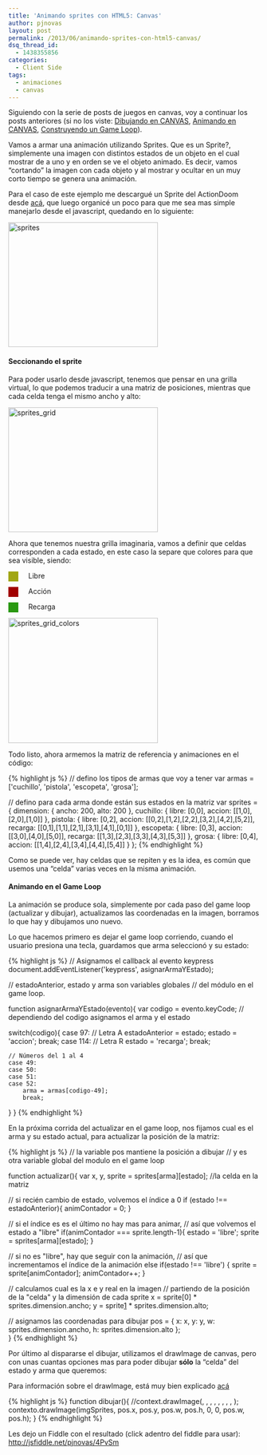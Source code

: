 ```yaml
---
title: 'Animando sprites con HTML5: Canvas'
author: pjnovas
layout: post
permalink: /2013/06/animando-sprites-con-html5-canvas/
dsq_thread_id:
  - 1438355856
categories:
  - Client Side
tags:
  - animaciones
  - canvas
---
```

Siguiendo con la serie de posts de juegos en canvas, voy a continuar los posts anteriores (si no los viste: [Dibujando en CANVAS][1], [Animando en CANVAS][2], [Construyendo un Game Loop][3]).

Vamos a armar una animación utilizando Sprites. Que es un Sprite?, simplemente una imagen con distintos estados de un objeto en el cual mostrar de a uno y en orden se ve el objeto animado. Es decir, vamos &#8220;cortando&#8221; la imagen con cada objeto y al mostrar y ocultar en un muy corto tiempo se genera una animación.

Para el caso de este ejemplo me descargué un Sprite del ActionDoom desde [acá][4], que luego organicé un poco para que me sea mas simple manejarlo desde el javascript, quedando en lo siguiente:

[<img src="http://fernetjs.com/wp-content/uploads/2013/06/sprites-300x250.png" alt="sprites" width="300" height="250" class="size-medium wp-image-3688" />][5]

#### Seccionando el sprite

Para poder usarlo desde javascript, tenemos que pensar en una grilla virtual, lo que podemos traducir a una matriz de posiciones, mientras que cada celda tenga el mismo ancho y alto:

[<img src="http://fernetjs.com/wp-content/uploads/2013/06/sprites_grid1-300x250.png" alt="sprites_grid" width="300" height="250" class="size-medium wp-image-3700" />][6]

Ahora que tenemos nuestra grilla imaginaria, vamos a definir que celdas corresponden a cada estado, en este caso la separe que colores para que sea visible, siendo:

<div style="width:20px; height:20px; background:#a1a615; float: left; margin: 0 20px 0 0">
</div>

Libre

<div style="width:20px; height:20px; background:#a10000; float: left; margin: 0 20px 0 0">
</div>

Acción

<div style="width:20px; height:20px; background:#2a9811; float: left; margin: 0 20px 0 0">
</div>

Recarga

[<img src="http://fernetjs.com/wp-content/uploads/2013/06/sprites_grid_colors1-300x251.png" alt="sprites_grid_colors" width="300" height="251" class="size-medium wp-image-3709" />][7]

Todo listo, ahora armemos la matriz de referencia y animaciones en el código:

{% highlight js %}
// defino los tipos de armas que voy a tener
var armas = ['cuchillo', 'pistola', 'escopeta', 'grosa'];

// defino para cada arma donde están sus estados en la matriz
var sprites = {
    dimension: {
        ancho: 200,
        alto: 200
    },
    cuchillo: {
        libre: [0,0],
        accion: [[1,0],[2,0],[1,0]]
    },
    pistola: {
        libre: [0,2],
        accion: [[0,2],[1,2],[2,2],[3,2],[4,2],[5,2]],
        recarga: [[0,1],[1,1],[2,1],[3,1],[4,1],[0,1]]
    },
    escopeta: {
        libre: [0,3],
        accion: [[3,0],[4,0],[5,0]],
        recarga: [[1,3],[2,3],[3,3],[4,3],[5,3]]
    },
    grosa: {
        libre: [0,4],
        accion: [[1,4],[2,4],[3,4],[4,4],[5,4]]
    }
};
 {% endhighlight %}

Como se puede ver, hay celdas que se repiten y es la idea, es común que usemos una &#8220;celda&#8221; varias veces en la misma animación.

#### Animando en el Game Loop

La animación se produce sola, simplemente por cada paso del game loop (actualizar y dibujar), actualizamos las coordenadas en la imagen, borramos lo que hay y dibujamos uno nuevo.

Lo que hacemos primero es dejar el game loop corriendo, cuando el usuario presiona una tecla, guardamos que arma seleccionó y su estado:

{% highlight js %}
// Asignamos el callback al evento keypress
document.addEventListener('keypress', asignarArmaYEstado);

// estadoAnterior, estado y arma son variables globales 
// del módulo en el game loop.

function asignarArmaYEstado(evento){
  var codigo = evento.keyCode;
  // dependiendo del codigo asignamos el arma y el estado

  switch(codigo){
    case 97: // Letra A
        estadoAnterior = estado;
        estado = 'accion';
        break;
    case 114: // Letra R
        estado = 'recarga';
        break;

    // Números del 1 al 4
    case 49:
    case 50:
    case 51:
    case 52:
        arma = armas[codigo-49]; 
        break;
  }
}
 {% endhighlight %}

En la próxima corrida del actualizar en el game loop, nos fijamos cual es el arma y su estado actual, para actualizar la posición de la matriz:

{% highlight js %}
// la variable pos mantiene la posición a dibujar
// y es otra variable global del modulo en el game loop

function actualizar(){
  var x, y,
    sprite = sprites[arma][estado]; //la celda en la matriz

  // si recién cambio de estado, volvemos el índice a 0
  if (estado !== estadoAnterior){
    animContador = 0;
  }
  
  // si el índice es es el último no hay mas para animar,
  // así que volvemos el estado a "libre"
  if(animContador === sprite.length-1){
    estado = 'libre';
    sprite = sprites[arma][estado];
  }

  // si no es "libre", hay que seguir con la animación,
  // así que incrementamos el índice de la animación
  else if(estado !== 'libre') {
    sprite =  sprite[animContador];
    animContador++;
  }
  
  // calculamos cual es la x e y real en la imagen
  // partiendo de la posición de la "celda" y la dimensión de cada sprite
  x = sprite[0] * sprites.dimension.ancho;
  y = sprite[1] * sprites.dimension.alto;
  
  // asignamos las coordenadas para dibujar
  pos = {
    x: x,
    y: y,
    w: sprites.dimension.ancho,
    h: sprites.dimension.alto
  };   
}
 {% endhighlight %}

Por último al dispararse el dibujar, utilizamos el drawImage de canvas, pero con unas cuantas opciones mas para poder dibujar **sólo** la &#8220;celda&#8221; del estado y arma que queremos:

Para información sobre el drawImage, está muy bien explicado [acá][8]

{% highlight js %}
function dibujar(){
  //context.drawImage(<Objeto Image>, <X Sprite>, <Y Sprite>, <Ancho Sprite>, <Alto Sprite>, <X en Canvas>, <Y en Canvas>, <Ancho en Canvas>, <Alto en Canvas>);
  contexto.drawImage(imgSprites, pos.x, pos.y, pos.w, pos.h, 0, 0, pos.w, pos.h);
}
 {% endhighlight %}

Les dejo un Fiddle con el resultado (click adentro del fiddle para usar): <http://jsfiddle.net/pjnovas/4PvSm>

 [1]: http://fernetjs.com/2011/11/dibujando-en-canvas-html5/ "Dibujando en CANVAS – HTML5"
 [2]: http://fernetjs.com/2011/12/animando-en-canvas-html5/ "Animando en CANVAS – HTML5"
 [3]: http://fernetjs.com/2012/09/construyendo-un-game-loop/ "Construyendo un Game Loop"
 [4]: http://spriters-resource.com/pc_computer/actiondoom/sheet/30570
 [5]: http://fernetjs.com/wp-content/uploads/2013/06/sprites.png
 [6]: http://fernetjs.com/wp-content/uploads/2013/06/sprites_grid1.png
 [7]: http://fernetjs.com/wp-content/uploads/2013/06/sprites_grid_colors1.png
 [8]: http://www.html5canvastutorials.com/tutorials/html5-canvas-image-crop/